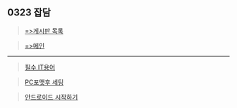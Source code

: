 
## 0323 잡담

> [=>게시판 목록](https://greeense.github.io/Board/board_reademe.html)

> [=>메인](https://greeense.github.io/)

-----------------------------------------------------

> [필수 IT용어](https://sellerteam.tistory.com/entry/IT%EC%9A%A9%EC%96%B4-IT%EC%9A%A9%EC%96%B4%EA%B3%B5%EB%B6%80-AZ-%EA%B9%8C%EC%A7%80)

> [PC포맷후 세팅](https://post.naver.com/viewer/postView.nhn?volumeNo=27815901&memberNo=47804710)

> [안드로이드 시작하기](https://roddong.tistory.com/253?category=756713)

